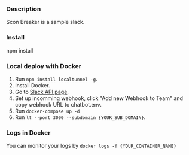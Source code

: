 ### Description
Scon Breaker is a sample slack.

### Install
npm install

### Local deploy with Docker
1. Run `npm install localtunnel -g`.
2. Install Docker.
3. Go to [Slack API page](https://api.slack.com/apps).
4. Set up incomming webhook, click "Add new Webhook to Team" and copy webhook URL to chatbot.env.
5. Run `docker-compose up -d`
6. Run `lt --port 3000 --subdomain {YOUR_SUB_DOMAIN}`.

### Logs in Docker
You can monitor your logs by `docker logs -f {YOUR_CONTAINER_NAME}`
